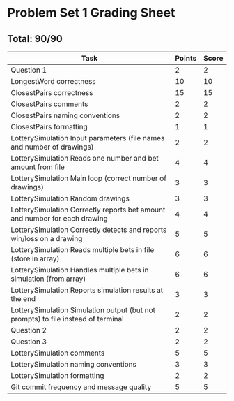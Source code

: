 # Problem Set 1 Grading Sheet

## Total: 90/90

Task | Points | Score
---- | ------ | -----
Question 1 | 2 | 2
LongestWord correctness | 10 | 10
ClosestPairs correctness | 15 | 15
ClosestPairs comments | 2 | 2
ClosestPairs naming conventions | 2 | 2
ClosestPairs formatting | 1 | 1
LotterySimulation Input parameters (file names and number of drawings) | 2 | 2
LotterySimulation Reads one number and bet amount from file | 4 | 4
LotterySimulation Main loop (correct number of drawings) | 3 | 3
LotterySimulation Random drawings | 3 | 3
LotterySimulation Correctly reports bet amount and number for each drawing | 4 | 4
LotterySimulation Correctly detects and reports win/loss on a drawing | 5 | 5
LotterySimulation Reads multiple bets in file (store in array) | 6 | 6
LotterySimulation Handles multiple bets in simulation (from array) | 6 | 6
LotterySimulation Reports simulation results at the end | 3 | 3
LotterySimulation Simulation output (but not prompts) to file instead of terminal | 2 | 2
Question 2 | 2 | 2
Question 3 | 2 | 2
LotterySimulation comments | 5 | 5
LotterySimulation naming conventions | 3 | 3
LotterySimulation formatting | 2 | 2
Git commit frequency and message quality | 5 | 5
